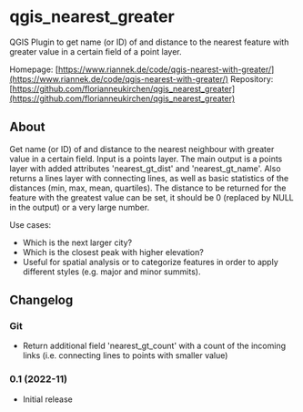 # qgis_nearest_greater
QGIS Plugin to get name (or ID) of and distance to the nearest feature with greater value in a certain field of a point layer.

Homepage: [https://www.riannek.de/code/qgis-nearest-with-greater/](https://www.riannek.de/code/qgis-nearest-with-greater/)
Repository: [https://github.com/florianneukirchen/qgis_nearest_greater](https://github.com/florianneukirchen/qgis_nearest_greater)


## About
Get name (or ID) of and distance to the nearest neighbour with greater value in a certain field. Input is a points layer. 
The main output is a points layer with added attributes 'nearest_gt_dist' and 'nearest_gt_name'.
Also returns a lines layer with connecting lines, as well as basic statistics of the distances (min, max, mean, quartiles). 
The distance to be returned for the feature with the greatest value can be set, 
it should be 0 (replaced by NULL in the output) or a very large number.

Use cases: 
- Which is the next larger city? 
- Which is the closest peak with higher elevation? 
- Useful for spatial analysis or to categorize features in order to apply different styles (e.g. major and minor summits). 

## Changelog
### Git
- Return additional field 'nearest_gt_count' with a count of the incoming links (i.e. connecting lines to points with smaller value)

### 0.1 (2022-11)
- Initial release


